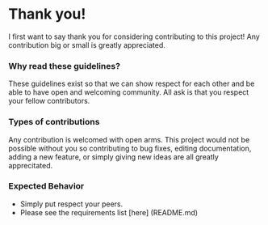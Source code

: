 # Thank you!
I first want to say thank you for considering contributing to this project! Any contribution big or small is greatly appreciated.

### Why read these guidelines?
These guidelines exist so that we can show respect for each other and be able to have open and welcoming community. All ask is that you respect your fellow contributors.

### Types of contributions
Any contribution is welcomed with open arms. This project would not be possible without you so contributing to bug fixes, editing documentation, adding a new feature, or simply giving new ideas are all greatly apprecitated.

### Expected Behavior
* Simply put respect your peers. 
* Please see the requirements list [here] (README.md)
